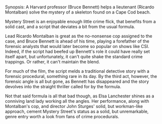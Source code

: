 Synopsis: A Harvard professor (Bruce Bennett) helps a lieutenant (Ricardo Montalban) solve the mystery of a skeleton found on a Cape Cod beach.

Mystery Street is an enjoyable enough little crime flick, that benefits from a solid cast, and a script that deviates a bit from the usual formula.

Lead Ricardo Montalban is great as the no-nonsense cop assigned to the case, and Bruce Bennett is ahead of his time, playing a forefather of the forensic analysts that would later become so popular on shows like CSI. Indeed, if the script had beefed up Bennett's role it could have really set itself apart, but unfortunately, it can't quite shake the standard crime trappings. Or rather, it can't maintain the blend. 

For much of the film, the script melds a traditional detective story with a forensic procedural, something rare in its day. By the third act, however, the forensic angle is all but gone, as Bennett has disappeared and the story devolves into the straight thriller called for by the formula.

Not that said formula is all that bad though, as Elsa Lanchester shines as a conniving land lady working all the angles. Her performance, along with Montalban's cop, and director John Sturges' solid, but workman-like approach, cement Mystery Street's status as a solid, but unremarkable, genre entry worth a look from fans of crime procedurals.
